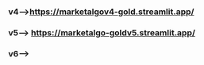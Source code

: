 ### v4-->https://marketalgov4-gold.streamlit.app/  <br>


### v5--> https://marketalgo-goldv5.streamlit.app/

### v6--> 

